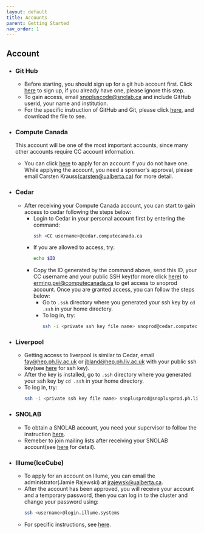 ```yaml
---
layout: default
title: Accounts
parent: Getting Started
nav_order: 1
---
```


## Account
* ### Git Hub
  * Before starting, you should sign up for a git hub account first. Click [here](https://github.com/signup/free) to sign up, if you already have one, please ignore this step.
  * To gain access, email snopluscode@snolab.ca and include GitHub userid, your name and institution.
  * For the specific instruction of GitHub and Git, please click [here](https://www.snolab.ca/snoplus/private/DocDB/cgi/ShowDocument?docid=1462), and download the file to see.
  
* ### Compute Canada
  This account will be one of the most important accounts, since many other accounts require CC account information.
  * You can click [here](https://www.computecanada.ca/research-portal/account-management/apply-for-an-account/) to apply for an account if you do not have one.    While applying the account, you need a sponsor's approval, please email Carsten Krauss(carsten@ualberta.ca) for more detail.
  
* ### Cedar
  * After receiving your Compute Canada account, you can start to gain access to cedar following the steps below:
    * Login to Cedar in your personal account first by entering the command:
      ```bash
      ssh <CC username>@cedar.computecanada.ca
      ```
    * If you are allowed to access, try:
      ```bash
      echo $ID
      ```
    * Copy the ID generated by the command above, send this ID, your CC username and your public SSH key(for more click [here](./tools.md)) to erming.pei@computecanada.ca to get access to snoprod account. Once you are granted access, you can follow the steps below:
      * Go to `.ssh` directory where you generated your ssh key by `cd .ssh` in your home directory.
      * To log in, try:
        ```bash
        ssh -i <private ssh key file name> snoprod@cedar.computecanada.ca
        ```
        
* ### Liverpool
  * Getting access to liverpool is similar to Cedar, email fay@hep.ph.liv.ac.uk or jbland@hep.ph.liv.ac.uk with your public ssh key(see [here](./tools.md) for ssh key).
  * After the key is installed, go to `.ssh` directory where you generated your ssh key by `cd .ssh` in your home directory.
  * To log in, try:
    ```bash
    ssh -i <private ssh key file name> snoplusprod@snoplusprod.ph.liv.ac.uk
    ```

* ### SNOLAB
  * To obtain a SNOLAB account, you need your supervisor to follow the instruction [here](https://www.snolab.ca/orbeon/fr/ComputingSupport/NewSNOLABUserAccount/new).
  * Remeber to join mailing lists after receiving your SNOLAB account(see [here](./tools.md#mailing-lists) for detail).
  
* ### Illume(IceCube)
  * To apply for an account on Illume, you can email the administrator(Jamie Rajewski) at jrajewsk@ualberta.ca.
  * After the account has been approved, you will receive your account and a temporary password, then you can log in to the cluster and change your password using:
    ```bash
    ssh <username>@login.illume.systems
    ```
  * For specific instructions, see [here](https://sites.google.com/ualberta.ca/illume/home).

